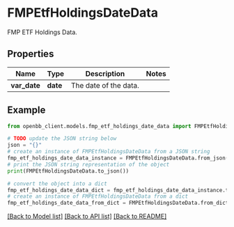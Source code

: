 # FMPEtfHoldingsDateData

FMP ETF Holdings Data.

## Properties

Name | Type | Description | Notes
------------ | ------------- | ------------- | -------------
**var_date** | **date** | The date of the data. | 

## Example

```python
from openbb_client.models.fmp_etf_holdings_date_data import FMPEtfHoldingsDateData

# TODO update the JSON string below
json = "{}"
# create an instance of FMPEtfHoldingsDateData from a JSON string
fmp_etf_holdings_date_data_instance = FMPEtfHoldingsDateData.from_json(json)
# print the JSON string representation of the object
print(FMPEtfHoldingsDateData.to_json())

# convert the object into a dict
fmp_etf_holdings_date_data_dict = fmp_etf_holdings_date_data_instance.to_dict()
# create an instance of FMPEtfHoldingsDateData from a dict
fmp_etf_holdings_date_data_from_dict = FMPEtfHoldingsDateData.from_dict(fmp_etf_holdings_date_data_dict)
```
[[Back to Model list]](../README.md#documentation-for-models) [[Back to API list]](../README.md#documentation-for-api-endpoints) [[Back to README]](../README.md)


